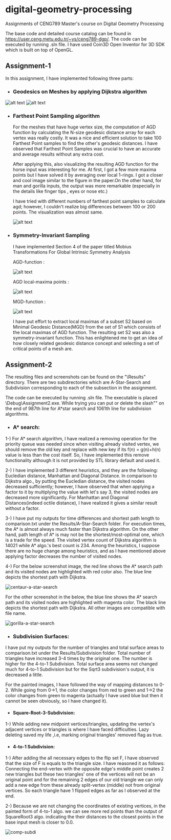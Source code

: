 # digital-geometry-processing
Assignments of CENG789 Master's course on Digital Geometry Processing

The base code and detailed course catalog can be found in https://user.ceng.metu.edu.tr/~ys/ceng789-dgp/. The code can be executed by running .sln file. I have used
Coin3D Open Inventor for 3D SDK which is built on top of OpenGL.

## Assignment-1
In this assignment, I have implemented following three parts:

- ### Geodesics on Meshes by applying Dijkstra algorithm

 ![alt text](assignment1/Results/1-geodesic-on-meshes/shortesth-path-man4.PNG?raw=true)
 ![alt text](assignment1/Results/1-geodesic-on-meshes/shortesth-path2-centaur.PNG)

- ### Farthest Point Sampling algorithm

  For the meshes that have huge vertex size, the computation of AGD function by calculating the N-size geodesic distance 
  array for each vertex was really costly. It was a nice and efficient solution to take 100 Farthest Point samples to 
  find the other's geodesic distances. I have observed that Farthest Point Samples was crucial to have an accurate 
  and average results without any extra cost. 

  After applying this, also visualizing the resulting AGD function for the horse 
  input was interesting for me. At first, I got a few more maxima points but I have solved it by averaging over local 1-rings.
  I got a closer and cool image similar to the figure in the paper.On the other hand, for man and gorilla inputs, 
  the output was more remarkable (especially in the details like finger tips , eyes or nose etc.)

  I have tried with different numbers of farthest point samples to calculate agd; however, 
  I couldn't realize big differences between 100 or 200 points. The visualization was almost same.
  
   ![alt text](assignment1/Results/2-farthest-point-sampling/FPS-cat.PNG)

- ### Symmetry-Invariant Sampling 

  I have implemented Section 4 of the paper titled Mobius Transformations For Global Intrinsic Symmetry Analysis

  AGD-function : 
  
  ![alt text](assignment1/Results/3-symmetry-invariant-sampling/AGD-function-horse1.PNG)
  
  AGD local-maxima points : 
  
  ![alt text](assignment1/Results/3-symmetry-invariant-sampling/AGD-local-maxima-centaur.PNG)
  
  MGD-function : 
  
  ![alt text](assignment1/Results/3-symmetry-invariant-sampling/MGD-function-horse1.PNG)

  I have put effort to extract local maximas of a subset S2 based on Minimal Geodesic Distance(MGD) 
  from the set of S1 which consists of the local maximas of AGD function. The resulting set S2 was also a
  symmetry-invariant function. This has enlightened me to get an idea of how closely related geodesic distance concept and 
  selecting a set of critical points of a mesh are.
  
 ## Assignment-2
  
 The resulting files and screenshots can be found on the "\Results" directory. There are two subdirectories which are 
 A-Star-Search and Subdivision corresponding to each of the subsection in the assignment.

 The code can be executed by running .sln file. The executable is placed \Debug\Assignment2.exe.
 While trying you can put or delete the slash"\" on the end of 987th line 
 for A*star search and 1061th line for subdivision algorithms.

 - ### A* search:
   
  1-) For A* search algorithm, I have realized a removing operation for the priority queue was needed since 
  when visiting already visited vertex, we should remove the old key and replace with new key if its f(n) = g(n)+h(n)
  value is less than the cost itself. So, I have implemented this remove functionality although it is not provided 
  by STL library default and used it.

  2-) I have implemented 3 different heuristics, and they are the following: Eucledian distance, Manhattan and 
  Diagonal Distance. In comparison to Dijkstra algo., by putting the Eucledian distance, the visited nodes decreased 
  sufficiently; however, I have observed that when applying a factor to it by multiplying the value with let's say 3, 
  the visited nodes are decreased more significantly. For Manhattan and Diagonal Distances(indeed octile distance), 
  I have realized it gives a similar result without a factor.

  3-)  I have put my outputs for time differences and shortest path length to comparison.txt under the 
  Results/A-Star-Search folder. For execution times, the A* is almost always much faster than Dijkstra algorithm. 
  On the other hand, path length of A* is may not be the shortest/most-optimal one, which is a trade for the speed.
  The visited vertex count of Dijkstra algorithm is 14021 while A* algo.'s best count is 234. Among the heuristics, 
  I suppose there are no huge change among heuristics, and as I have mentioned above applying factor decreases the number 
  of visited nodes.

  4-) For the below screenshot image, the red line shows the A* search path and its visited nodes are 
  highlighted with red color also. The blue line depicts the shortest path with Dijkstra.

  ![centaur-a-star-search](https://user-images.githubusercontent.com/69903875/133669729-d12c6ca3-dd20-4b3d-86b0-6b5195616fe0.PNG)
  
   For the other screenshot in the below, the blue line shows the A* search path and its visited nodes are highlighted with magenta color. 
  The black line depicts the shortest path with Dijkstra. All other images are compatible with file name.

  ![gorilla-a-star-search](https://user-images.githubusercontent.com/69903875/133669866-c553c8ff-4451-4aaf-aed6-4d0f8ca4c693.PNG)


 - ### Subdivision Surfaces:

  I have put my outputs for the number of triangles and total surface areas to comparison.txt under the 
  Results/Subdivision folder. Total number of triangles have increased 3-4 times by the original one. 
  The number is higher for the 4-to-1 Subdivision. Total surface area seems not changed much for 4-to-1 Subdivision 
  but for the Sqrt3 subdivision's output, it is decreased a little.

  For the painted images, I have followed the way of mapping distances to 0-2. While going from 0->1, the color changes from red to 
  green and 1->2 the color changes from green to magenta (actually I have used blue but then it cannot be seen obviously, 
  so I have changed it).

   - #### Square-Root-3-Subdivision:
   
   1-) While adding new midpoint vertices/triangles, updating the vertex's adjacent vertices or triangles is where 
   I have faced difficulties. Lazy deleting saved my life ,i.e, marking original triangles' removed flag as true. 

   - #### 4-to-1 Subdivision:
   
   1-) After adding the all necessary edges to the flip set F, I have observed that the size of F is equals to the 
    triangle size. I have reasoned it as follows: Connecting the end-vertex with the opposite edge's middle point creates
    2 new triangles but these two triangles' one of the vertices will not be an original point and for the remaining 
    2 edges of our old triangle we can only add a new edge from these already split-vertex (middle) not from original vertices.
    So each triangle have 1 flipped edges as far as I observed at the end.

   2-) Because we are not changing the coordinates of existing vertices, in the painted form of 4-to-1 algo.
    we can see more red points than the output of SquareRoot3 algo. indicating the their distances to the closest points
    in the base input mesh is closer to 0.0. 
   
   ![comp-subdi](https://user-images.githubusercontent.com/69903875/133671994-71599a48-f30e-4b59-9a56-60c9cb4dbb52.png)


  
